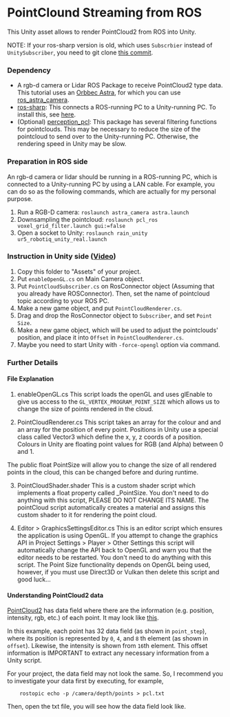 # PointClound Streaming from ROS

This Unity asset allows to render PointCloud2 from ROS into Unity. 

NOTE: If your ros-sharp version is old, which uses `Subscrbier` instead of `UnitySubscriber`, you need to git clone [this commit](https://github.com/inmo-jang/unity_assets/commit/331e7e8eb78af0d583c730671b1a0ff2fe0a174f).

### Dependency
- A rgb-d camera or Lidar ROS Package to receive PointCloud2 type data. This tutorial uses an [Orbbec Astra](https://orbbec3d.com/product-astra-pro/), for which you can use [ros_astra_camera](https://github.com/inmo-jang/ros_astra_camera_OLD). 
- [ros-sharp](https://github.com/siemens/ros-sharp): This connects a ROS-running PC to a Unity-running PC. To install this, see [here](https://github.com/siemens/ros-sharp/wiki/User_Inst_Unity3DOnWindows). 
- (Optional) [perception_pcl](https://github.com/inmo-jang/perception_pcl): This package has several filtering functions for pointclouds. This may be necessary to reduce the size of the pointcloud to send over to the Unity-running PC. Otherwise, the rendering speed in Unity may be slow. 

### Preparation in ROS side
An rgb-d camera or lidar should be running in a ROS-running PC, which is connected to a Unity-running PC by using a LAN cable. For example, you can do so as the following commands, which are actually for my personal purpose.  

1. Run a RGB-D camera: `roslaunch astra_camera astra.launch`
2. Downsampling the pointcloud: `roslaunch pcl_ros voxel_grid_filter.launch gui:=false`
3. Open a socket to Unity: `roslaunch rain_unity ur5_robotiq_unity_real.launch`

### Instruction in Unity side ([Video](https://youtu.be/yPPFK_74rro))
1. Copy this folder to "Assets" of your project.
2. Put `enableOpenGL.cs` on Main Camera object.
3. Put `PointCloudSubscriber.cs` on RosConnector object (Assuming that you already have ROSConnector). Then, set the name of pointcloud topic according to your ROS PC. 
3. Make a new game object, and put `PointCloudRenderer.cs`. 
4. Drag and drop the RosConnector object to `Subscriber`, and set `Point Size`. 
5. Make a new game object, which will be used to adjust the pointclouds' position, and place it into `Offset` in `PointCloudRenderer.cs`. 
6. Maybe you need to start Unity with `-force-opengl` option via command. 

### Further Details

#### File Explanation
1. enableOpenGL.cs
This script loads the openGL and uses glEnable to give us access to the `GL_VERTEX_PROGRAM_POINT_SIZE` which allows us to change the size of points rendered in the cloud.

2. PointCloudRenderer.cs
This script takes an array for the colour and and an array for the position of every point. 
Positions in Unity use a special class called Vector3 which define the x, y, z coords of a position. 
Colours in Unity are floating point values for RGB (and Alpha) between 0 and 1. 

The public float PointSize will allow you to change the size of all rendered points in the cloud, this can be changed
before and during runtime.

3. PointCloudShader.shader
This is a custom shader script which implements a float property called _PointSize. You don't need to do anything with this script, PLEASE DO NOT CHANGE ITS NAME. The pointCloud script automatically creates a material and assigns this custom shader to it
for rendering the point cloud.

4. Editor > GraphicsSettingsEditor.cs
This is an editor script which ensures the application is using OpenGL. If you attempt to change the graphics API in Project Settings > Player > Other Settings this script will automatically change the API back to OpenGL and warn you that the editor needs to be restarted.
You don't need to do anything with this script. The Point Size functionality depends on OpenGL being used, however, if you must use Direct3D or Vulkan then delete this script and good luck...

#### Understanding PointCloud2 data 

[PointCloud2](http://docs.ros.org/melodic/api/sensor_msgs/html/msg/PointCloud2.html) has data field where there are the information (e.g. position, intensity, rgb, etc.) of each point. It may look like [this](https://answers.ros.org/question/58112/how-can-i-save-a-msg-to-a-file/). 

In this example, each point has 32 data field (as shown in `point_step`), where its position is represented by `0`, `4`, and `8` th element (as shown in `offset`). Likewise, the intensity is shown from `16`th element. This offset information is IMPORTANT to extract any necessary information from a Unity script. 

For your project, the data field may not look the same. So, I recommend you to investigate your data first by executing, for example, 

        rostopic echo -p /camera/depth/points > pcl.txt

Then, open the txt file, you will see how the data field look like. 
        
